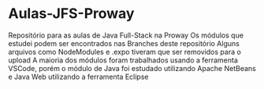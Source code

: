 # Aulas-JFS-Proway
Repositório para as aulas de Java Full-Stack na Proway
Os módulos que estudei podem ser encontrados nas Branches deste repositório
Alguns arquivos como NodeModules e .expo tiveram que ser removidos para o upload
A maioria dos módulos foram trabalhados usando a ferramenta VSCode, porém o módulo de Java foi estudado utilizando Apache NetBeans e Java Web utilizando a ferramenta Eclipse
